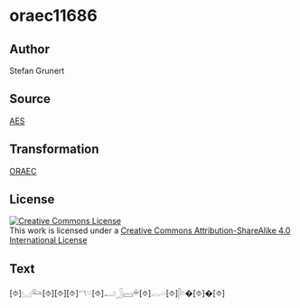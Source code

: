 # oraec11686

## Author

Stefan Grunert

## Source

[AES](https://github.com/simondschweitzer/aes)

## Transformation

[ORAEC](https://oraec.github.io/)

## License

<a rel="license" href="http://creativecommons.org/licenses/by-sa/4.0/"><img alt="Creative Commons License" style="border-width:0" src="https://i.creativecommons.org/l/by-sa/4.0/88x31.png" /></a><br />This work is licensed under a <a rel="license" href="http://creativecommons.org/licenses/by-sa/4.0/">Creative Commons Attribution-ShareAlike 4.0 International License</a>

## Text

[⯑]𓈋𓃛[⯑][⯑][⯑]𓎔𓎺[⯑]𓂝𓃀𓈙𓏉[⯑]𓐛𓏏[⯑]𓋴𓏌�[⯑]�[⯑]<br>
